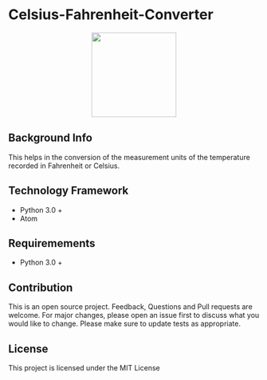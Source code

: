 # Celsius-Fahrenheit-Converter

<div align="center">
<img src="![Fahrenheit_Celsius_scales svg](https://user-images.githubusercontent.com/90568326/138929291-2905da16-2356-40f0-95b8-dfad069a6176.png)
" wdith="315" height="170" />
</div>


## Background Info
This helps in the conversion of the measurement units of the temperature recorded in Fahrenheit or Celsius.

## Technology Framework
- Python 3.0 + 
- Atom

## Requiremements 
- Python 3.0 +

## Contribution
This is an open source project. Feedback, Questions and Pull requests are welcome. 
For major changes, please open an issue first to discuss what you would like to change.
Please make sure to update tests as appropriate.

## License
This project is licensed under the MIT License

